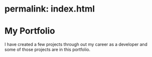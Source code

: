 # permalink: index.html
# My Portfolio

I have created a few projects through out my career as a developer and some of those projects are in this portfolio.

